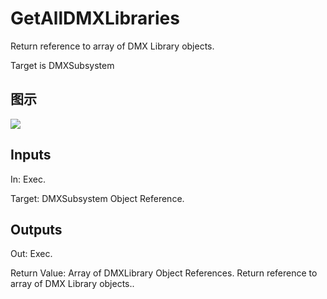 # GetAllDMXLibraries

Return reference to array of DMX Library objects.

Target is DMXSubsystem

## 图示

![]($-20221218-18435998.png)

## Inputs

In: Exec.

Target: DMXSubsystem Object Reference.  

## Outputs

Out: Exec.

Return Value: Array of DMXLibrary Object References. Return reference to array of DMX Library objects..

